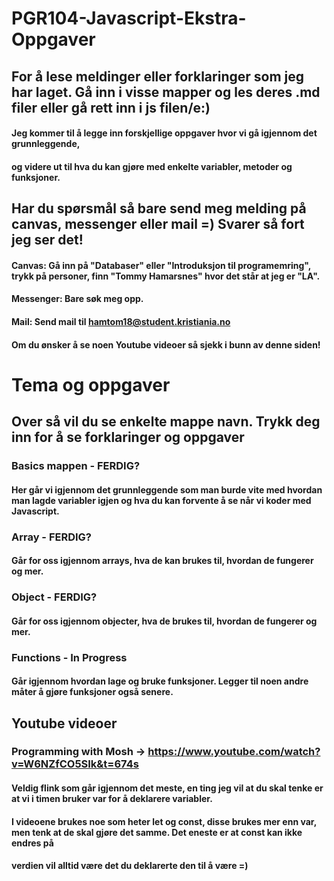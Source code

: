 # PGR104-Javascript-Ekstra-Oppgaver

## For å lese meldinger eller forklaringer som jeg har laget. Gå inn i visse mapper og les deres .md filer eller gå rett inn i js filen/e:)

#### Jeg kommer til å legge inn forskjellige oppgaver hvor vi gå igjennom det grunnleggende, 
#### og videre ut til hva du kan gjøre med enkelte variabler, metoder og funksjoner.

## Har du spørsmål så bare send meg melding på canvas, messenger eller mail =) Svarer så fort jeg ser det!
#### Canvas: Gå inn på "Databaser" eller "Introduksjon til programemring", trykk på personer, finn "Tommy Hamarsnes" hvor det står at jeg er "LA".
#### Messenger: Bare søk meg opp.
#### Mail: Send mail til hamtom18@student.kristiania.no 

#### Om du ønsker å se noen Youtube videoer så sjekk i bunn av denne siden!

# Tema og oppgaver
## Over så vil du se enkelte mappe navn. Trykk deg inn for å se forklaringer og oppgaver

### Basics mappen - FERDIG?
#### Her går vi igjennom det grunnleggende som man burde vite med hvordan man lagde variabler igjen og hva du kan forvente å se når vi koder med Javascript.

### Array - FERDIG?
#### Går for oss igjennom arrays, hva de kan brukes til, hvordan de fungerer og mer.

### Object - FERDIG?
#### Går for oss igjennom objecter, hva de brukes til, hvordan de fungerer og mer.

### Functions - In Progress
#### Går igjennom hvordan lage og bruke funksjoner. Legger til noen andre måter å gjøre funksjoner også senere.



## Youtube videoer
### Programming with Mosh -> https://www.youtube.com/watch?v=W6NZfCO5SIk&t=674s
#### Veldig flink som går igjennom det meste, en ting jeg vil at du skal tenke er at vi i timen bruker var for å deklarere variabler.
#### I videoene brukes noe som heter let og const, disse brukes mer enn var, men tenk at de skal gjøre det samme. Det eneste er at const kan ikke endres på
#### verdien vil alltid være det du deklarerte den til å være =) 